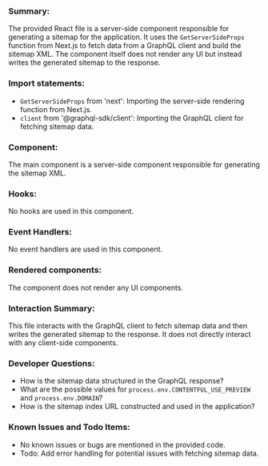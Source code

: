 ### Summary:
The provided React file is a server-side component responsible for generating a sitemap for the application. It uses the `GetServerSideProps` function from Next.js to fetch data from a GraphQL client and build the sitemap XML. The component itself does not render any UI but instead writes the generated sitemap to the response.

### Import statements:
- `GetServerSideProps` from 'next': Importing the server-side rendering function from Next.js.
- `client` from '@graphql-sdk/client': Importing the GraphQL client for fetching sitemap data.

### Component:
The main component is a server-side component responsible for generating the sitemap XML.

### Hooks:
No hooks are used in this component.

### Event Handlers:
No event handlers are used in this component.

### Rendered components:
The component does not render any UI components.

### Interaction Summary:
This file interacts with the GraphQL client to fetch sitemap data and then writes the generated sitemap to the response. It does not directly interact with any client-side components.

### Developer Questions:
- How is the sitemap data structured in the GraphQL response?
- What are the possible values for `process.env.CONTENTFUL_USE_PREVIEW` and `process.env.DOMAIN`?
- How is the sitemap index URL constructed and used in the application?

### Known Issues and Todo Items:
- No known issues or bugs are mentioned in the provided code.
- Todo: Add error handling for potential issues with fetching sitemap data.